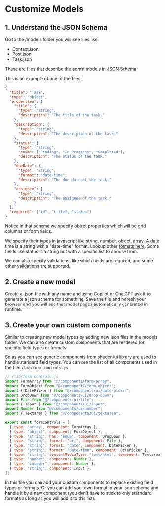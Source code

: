 # Customize Models

## 1. Understand the JSON Schema

Go to the /models folder you will see files like:

- Contact.json
- Post.json
- Task.json

These are files that describe the admin models in [JSON Schema](https://json-schema.org/).

This is an example of one of the files:

```Json
{
  "title": "Task",
  "type": "object",
  "properties": {
    "title": {
      "type": "string",
      "description": "The title of the task."
    },
    "description": {
      "type": "string",
      "description": "The description of the task."
    },
    "status": {
      "type": "string",
      "enum": ["Pending", "In Progress", "Completed"],
      "description": "The status of the task."
    },
    "dueDate": {
      "type": "string",
      "format": "date-time",
      "description": "The due date of the task."
    },
    "assignee": {
      "type": "string",
      "description": "The assignee of the task."
    }
  },
  "required": ["id", "title", "status"]
}
```

Notice in that schema we specify object properties which will be grid columns or form fields.

We specify their [types](https://json-schema.org/draft/2019-09/json-schema-validation#rfc.section.6.1) in javascript like string, number, object, array. A date time is a string with a "date-time" format. Lookup other [formats here](https://json-schema.org/draft/2019-09/json-schema-validation#rfc.section.7.3). Some fields like status is a string but with a specific list to choose from.

We can also specify validations, like which fields are required, and some other [validations](https://json-schema.org/draft/2019-09/json-schema-validation#string) are supported.

## 2. Create a new model

Create a .json file with any name and using Copilot or ChatGPT ask it to generate a json schema for something. Save the file and refresh your browser and you will see that model pages automatically generated in runtime.

## 3. Create your own custom components

Similar to creating new model types by adding new json files in the models folder. We can also create custom components that are rendered for specific field types or formats.

So as you can see generic components from shadcn/ui library are used to handle standard field types. You can see the list of all components used in the file: `/lib/form-controls.js`

```javascript
// /lib/form-controls.js
import FormArray from "@/components/form-array";
import FormObject from "@/components/form-object";
import { DatePicker } from "@/components/ui/date-picker";
import DropDown from "@/components/ui/drop-down";
import File from "@/components/ui/file";
import { Input } from "@/components/ui/input";
import Number from "@/components/ui/number";
import { Textarea } from "@/components/ui/textarea";

export const formControls = [
  { type: "array", component: FormArray },
  { type: "object", component: FormObject },
  { type: "string", has: "enum", component: DropDown },
  { type: "string", format: "uri", component: File },
  { type: "string", format: "date", component: DatePicker },
  { type: "string", format: "date-time", component: DatePicker },
  { type: "string", contentMediaType: "text/html", component: Textarea },
  { type: "number", component: Number },
  { type: "integer", component: Number },
  { type: "string", component: Input },
];
```

In this file you can add your custom components to replace existing field types or formats. Or you can add your own format in your json schema and handle it by a new component (you don't have to stick to only starndard formats as long as you will add it to this list).
